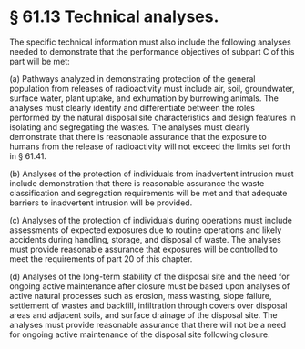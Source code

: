 # § 61.13   Technical analyses.

The specific technical information must also include the following analyses needed to demonstrate that the performance objectives of subpart C of this part will be met:


(a) Pathways analyzed in demonstrating protection of the general population from releases of radioactivity must include air, soil, groundwater, surface water, plant uptake, and exhumation by burrowing animals. The analyses must clearly identify and differentiate between the roles performed by the natural disposal site characteristics and design features in isolating and segregating the wastes. The analyses must clearly demonstrate that there is reasonable assurance that the exposure to humans from the release of radioactivity will not exceed the limits set forth in § 61.41.


(b) Analyses of the protection of individuals from inadvertent intrusion must include demonstration that there is reasonable assurance the waste classification and segregation requirements will be met and that adequate barriers to inadvertent intrusion will be provided.


(c) Analyses of the protection of individuals during operations must include assessments of expected exposures due to routine operations and likely accidents during handling, storage, and disposal of waste. The analyses must provide reasonable assurance that exposures will be controlled to meet the requirements of part 20 of this chapter.


(d) Analyses of the long-term stability of the disposal site and the need for ongoing active maintenance after closure must be based upon analyses of active natural processes such as erosion, mass wasting, slope failure, settlement of wastes and backfill, infiltration through covers over disposal areas and adjacent soils, and surface drainage of the disposal site. The analyses must provide reasonable assurance that there will not be a need for ongoing active maintenance of the disposal site following closure.





